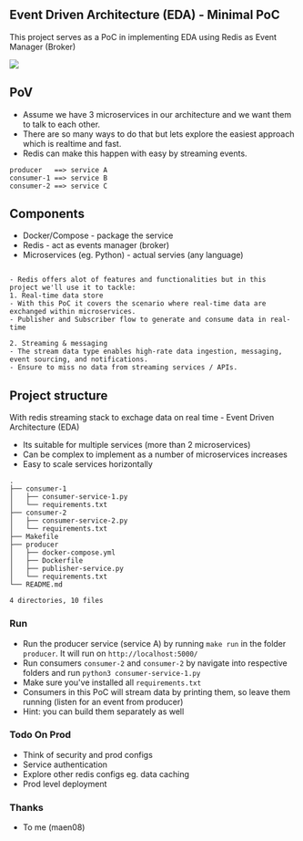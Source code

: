 ## Event Driven Architecture (EDA) - Minimal PoC
This project serves as a PoC in implementing EDA using Redis as Event Manager (Broker)

![](https://images.ctfassets.net/9ijoq4ake70f/77eAY6nEWk7L2EDfymylL9/e6e740fb2d60ce953cd3c9b7ebf1fd2a/EDA-1.png)

## PoV
- Assume we have 3 microservices in our architecture and we want them to talk to each other.
- There are so many ways to do that but lets explore the easiest approach which is realtime and fast. 
- Redis can make this happen with easy by streaming events.

```
producer   ==> service A
consumer-1 ==> service B
consumer-2 ==> service C

```

## Components
- Docker/Compose - package the service
- Redis  - act as events manager (broker)
- Microservices (eg. Python) - actual servies (any language)


```

- Redis offers alot of features and functionalities but in this project we'll use it to tackle:
1. Real-time data store
- With this PoC it covers the scenario where real-time data are exchanged within microservices.
- Publisher and Subscriber flow to generate and consume data in real-time

2. Streaming & messaging
- The stream data type enables high-rate data ingestion, messaging, event sourcing, and notifications.
- Ensure to miss no data from streaming services / APIs.

```

## Project structure
 With redis streaming stack to exchage data on real time - Event Driven Architecture (EDA)
- Its suitable for multiple services (more than 2 microservices)
- Can be complex to implement as a number of microservices increases
- Easy to scale services horizontally 

```
.
├── consumer-1
│   ├── consumer-service-1.py
│   └── requirements.txt
├── consumer-2
│   ├── consumer-service-2.py
│   └── requirements.txt
├── Makefile
├── producer
│   ├── docker-compose.yml
│   ├── Dockerfile
│   ├── publisher-service.py
│   └── requirements.txt
└── README.md

4 directories, 10 files
```

### Run
- Run the producer service (service A) by running `make run` in the folder `producer`. It will run on `http://localhost:5000/`
- Run consumers `consumer-2` and `consumer-2` by navigate into respective folders and run `python3 consumer-service-1.py`
- Make sure you've installed all `requirements.txt`
- Consumers in this PoC will stream data by printing them, so leave them running (listen for an event from producer)
- Hint: you can build them separately as well


### Todo On Prod
- Think of security and prod configs
- Service authentication
- Explore other redis configs eg. data caching 
- Prod level deployment


### Thanks
- To me (maen08) 
